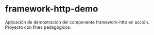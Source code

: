 # framework-http-demo
Aplicación de demostración del componente framework-http en acción. Proyecto con fines pedagógicos.
